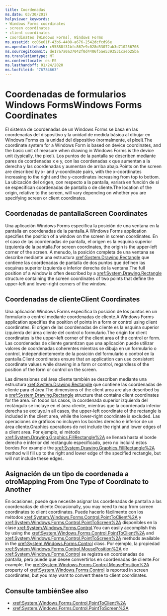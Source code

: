 ```yaml
---
title: Coordenadas
ms.date: 03/30/2017
helpviewer_keywords:
- Windows Forms coordinates
- screen coordinates
- client coordinates
- coordinates [Windows Forms], Windows Forms
ms.assetid: cc06e61f-43b6-4408-a676-2542dcfcd96e
ms.openlocfilehash: c95888f31bfc867e9c028d53072ab3d710256708
ms.sourcegitcommit: de17a7a0a37042f0d4406f5ae5393531caeb25ba
ms.translationtype: MT
ms.contentlocale: es-ES
ms.lasthandoff: 01/24/2020
ms.locfileid: "76734663"
---
```

# <a name="windows-forms-coordinates"></a><span data-ttu-id="f5fda-102">Coordenadas de formularios Windows Forms</span><span class="sxs-lookup"><span data-stu-id="f5fda-102">Windows Forms Coordinates</span></span>
<span data-ttu-id="f5fda-103">El sistema de coordenadas de un Windows Forms se basa en las coordenadas del dispositivo y la unidad de medida básica al dibujar en Windows Forms es la unidad del dispositivo (normalmente, el píxel).</span><span class="sxs-lookup"><span data-stu-id="f5fda-103">The coordinate system for a Windows Form is based on device coordinates, and the basic unit of measure when drawing in Windows Forms is the device unit (typically, the pixel).</span></span> <span data-ttu-id="f5fda-104">Los puntos de la pantalla se describen mediante pares de coordenadas x e y, con las coordenadas x que aumentan a la derecha y las coordenadas y aumentan de arriba abajo.</span><span class="sxs-lookup"><span data-stu-id="f5fda-104">Points on the screen are described by x- and y-coordinate pairs, with the x-coordinates increasing to the right and the y-coordinates increasing from top to bottom.</span></span> <span data-ttu-id="f5fda-105">La ubicación del origen, con respecto a la pantalla, variará en función de si se especifican coordenadas de pantalla o de cliente.</span><span class="sxs-lookup"><span data-stu-id="f5fda-105">The location of the origin, relative to the screen, will vary depending on whether you are specifying screen or client coordinates.</span></span>  
  
## <a name="screen-coordinates"></a><span data-ttu-id="f5fda-106">Coordenadas de pantalla</span><span class="sxs-lookup"><span data-stu-id="f5fda-106">Screen Coordinates</span></span>  
 <span data-ttu-id="f5fda-107">Una aplicación Windows Forms especifica la posición de una ventana en la pantalla en coordenadas de la pantalla.</span><span class="sxs-lookup"><span data-stu-id="f5fda-107">A Windows Forms application specifies the position of a window on the screen in screen coordinates.</span></span> <span data-ttu-id="f5fda-108">En el caso de las coordenadas de pantalla, el origen es la esquina superior izquierda de la pantalla.</span><span class="sxs-lookup"><span data-stu-id="f5fda-108">For screen coordinates, the origin is the upper-left corner of the screen.</span></span> <span data-ttu-id="f5fda-109">A menudo, la posición completa de una ventana se describe mediante una estructura <xref:System.Drawing.Rectangle> que contiene las coordenadas de pantalla de dos puntos que definen las esquinas superior izquierda e inferior derecha de la ventana.</span><span class="sxs-lookup"><span data-stu-id="f5fda-109">The full position of a window is often described by a <xref:System.Drawing.Rectangle> structure containing the screen coordinates of two points that define the upper-left and lower-right corners of the window.</span></span>  
  
## <a name="client-coordinates"></a><span data-ttu-id="f5fda-110">Coordenadas de cliente</span><span class="sxs-lookup"><span data-stu-id="f5fda-110">Client Coordinates</span></span>  
 <span data-ttu-id="f5fda-111">Una aplicación Windows Forms especifica la posición de los puntos en un formulario o control mediante coordenadas de cliente.</span><span class="sxs-lookup"><span data-stu-id="f5fda-111">A Windows Forms application specifies the position of points in a form or control using client coordinates.</span></span> <span data-ttu-id="f5fda-112">El origen de las coordenadas de cliente es la esquina superior izquierda del área cliente del control o formulario.</span><span class="sxs-lookup"><span data-stu-id="f5fda-112">The origin for client coordinates is the upper-left corner of the client area of the control or form.</span></span> <span data-ttu-id="f5fda-113">Las coordenadas de cliente garantizan que una aplicación puede utilizar valores de coordenadas coherentes mientras se dibuja en un formulario o control, independientemente de la posición del formulario o control en la pantalla.</span><span class="sxs-lookup"><span data-stu-id="f5fda-113">Client coordinates ensure that an application can use consistent coordinate values while drawing in a form or control, regardless of the position of the form or control on the screen.</span></span>  
  
 <span data-ttu-id="f5fda-114">Las dimensiones del área cliente también se describen mediante una estructura <xref:System.Drawing.Rectangle> que contiene las coordenadas de cliente para el área.</span><span class="sxs-lookup"><span data-stu-id="f5fda-114">The dimensions of the client area are also described by a <xref:System.Drawing.Rectangle> structure that contains client coordinates for the area.</span></span> <span data-ttu-id="f5fda-115">En todos los casos, la coordenada superior izquierda del rectángulo se incluye en el área cliente, mientras que la coordenada inferior derecha se excluye.</span><span class="sxs-lookup"><span data-stu-id="f5fda-115">In all cases, the upper-left coordinate of the rectangle is included in the client area, while the lower-right coordinate is excluded.</span></span> <span data-ttu-id="f5fda-116">Las operaciones de gráficos no incluyen los bordes derecho e inferior de un área cliente.</span><span class="sxs-lookup"><span data-stu-id="f5fda-116">Graphics operations do not include the right and lower edges of a client area.</span></span> <span data-ttu-id="f5fda-117">Por ejemplo, el método <xref:System.Drawing.Graphics.FillRectangle%2A> se llenará hasta el borde derecho e inferior del rectángulo especificado, pero no incluirá estos bordes.</span><span class="sxs-lookup"><span data-stu-id="f5fda-117">For example the <xref:System.Drawing.Graphics.FillRectangle%2A> method will fill up to the right and lower edge of the specified rectangle, but will not include these edges.</span></span>  
  
## <a name="mapping-from-one-type-of-coordinate-to-another"></a><span data-ttu-id="f5fda-118">Asignación de un tipo de coordenada a otro</span><span class="sxs-lookup"><span data-stu-id="f5fda-118">Mapping From One Type of Coordinate to Another</span></span>  
 <span data-ttu-id="f5fda-119">En ocasiones, puede que necesite asignar las coordenadas de pantalla a las coordenadas de cliente.</span><span class="sxs-lookup"><span data-stu-id="f5fda-119">Occasionally, you may need to map from screen coordinates to client coordinates.</span></span> <span data-ttu-id="f5fda-120">Puede hacerlo fácilmente con los métodos <xref:System.Windows.Forms.Control.PointToClient%2A> y <xref:System.Windows.Forms.Control.PointToScreen%2A> disponibles en la clase <xref:System.Windows.Forms.Control>.</span><span class="sxs-lookup"><span data-stu-id="f5fda-120">You can easily accomplish this by using the <xref:System.Windows.Forms.Control.PointToClient%2A> and <xref:System.Windows.Forms.Control.PointToScreen%2A> methods available in the <xref:System.Windows.Forms.Control> class.</span></span> <span data-ttu-id="f5fda-121">Por ejemplo, la propiedad <xref:System.Windows.Forms.Control.MousePosition%2A> de <xref:System.Windows.Forms.Control> se registra en coordenadas de pantalla, pero puede que desee convertirlos en coordenadas de cliente.</span><span class="sxs-lookup"><span data-stu-id="f5fda-121">For example, the <xref:System.Windows.Forms.Control.MousePosition%2A> property of <xref:System.Windows.Forms.Control> is reported in screen coordinates, but you may want to convert these to client coordinates.</span></span>  
  
## <a name="see-also"></a><span data-ttu-id="f5fda-122">Consulte también</span><span class="sxs-lookup"><span data-stu-id="f5fda-122">See also</span></span>

- <xref:System.Windows.Forms.Control.PointToClient%2A>
- <xref:System.Windows.Forms.Control.PointToScreen%2A>
